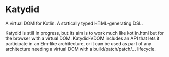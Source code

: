 # Katydid
A virtual DOM for Kotlin. A statically typed HTML-generating DSL.

Katydid is still in progress, but its aim is to work much like kotlin.html but for the browser
with a virtual DOM. Katydid-VDOM includes an API that lets it participate in an Elm-like architecture,
or it can be used as part of any architecture needing a virtual DOM with a build/patch/patch/...
lifecycle.
